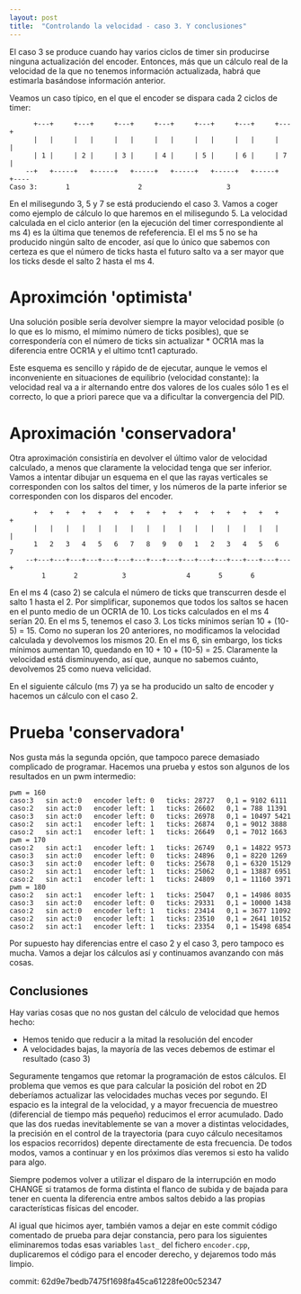 ```yaml
---
layout: post
title:  "Controlando la velocidad - caso 3. Y conclusiones"
---
```


El caso 3 se produce cuando hay varios ciclos de timer sin producirse
ninguna actualización del encoder. Entonces, más que un cálculo real de la velocidad
de la que no tenemos información actualizada, habrá que estimarla basándose información anterior.

Veamos un caso típico, en el que el encoder se dispara cada 2 ciclos de timer:

```
      +---+     +---+     +---+     +---+     +---+     +---+     +---+
      |   |     |   |     |   |     |   |     |   |     |   |     |   |
      | 1 |     | 2 |     | 3 |     | 4 |     | 5 |     | 6 |     | 7 |
    --+   +-----+   +-----+   +-----+   +-----+   +-----+   +-----+   +----
Caso 3:       1                 2                     3     

```
En el milisegundo 3, 5 y 7 se está produciendo el caso 3. Vamos a coger como
ejemplo de cálculo lo que haremos en el milisegundo 5. La velocidad calculada
en el ciclo anterior (en la ejecución del timer correspondiente al ms 4) es la 
última que tenemos de refeferencia. El el ms 5 no se ha producido ningún salto
de encoder, así que lo único que sabemos con certeza es que el número de ticks
hasta el futuro salto va a ser mayor que los ticks desde el salto 2 hasta el
ms 4. 

# Aproximción 'optimista'

Una solución posible sería devolver siempre la mayor velocidad posible (o
lo que es lo mismo, el mímimo número de ticks posibles), que se correspondería
con el número de ticks sin actualizar * OCR1A mas la diferencia entre OCR1A y
el ultimo tcnt1 capturado.

Este esquema es sencillo y rápido de de ejecutar, aunque
le vemos el inconveniente en situaciones de equilibrio (velocidad constante):
la velocidad real va a ir alternando entre dos valores de los cuales sólo 1
es el correcto, lo que a priori parece que va a dificultar la convergencia del PID.

# Aproximación 'conservadora'

Otra aproximación consistiría en devolver el último valor de velocidad calculado,
a menos que claramente la velocidad tenga que ser inferior. Vamos a intentar
dibujar un esquema en el que las rayas verticales se corresponden con los
saltos del timer, y los números de la parte inferior se corresponden con
los disparos del encoder.

```
      +   +   +   +   +   +   +   +   +   +   +   +   +   +   +   +   +
      |   |   |   |   |   |   |   |   |   |   |   |   |   |   |   |   |
      1   2   3   4   5   6   7   8   9   0   1   2   3   4   5   6   7
    --+---+---+---+---+---+---+---+---+---+---+---+---+---+---+---+---+
        1       2           3               4       5       6
```

En el ms 4 (caso 2) se calcula el número de ticks que transcurren desde el salto 1 hasta el 2. Por simplificar, suponemos que todos los saltos
se hacen en el punto medio de un OCR1A de 10. Los ticks calculados en el ms 4 serían 20. En el ms 5, tenemos el caso 3. Los ticks mínimos
serían 10 + (10-5) = 15. Como no superan los 20 anteriores, no modificamos la velocidad calculada y devolvemos los mismos 20.
En el ms 6, sin embargo, los ticks mínimos aumentan 10, quedando en 10 + 10 + (10-5) = 25. Claramente la velocidad está disminuyendo, así
que, aunque no sabemos cuánto, devolvemos 25 como nueva velicidad.

En el siguiente cálculo (ms 7) ya se ha producido un salto de encoder y hacemos un cálculo con el caso 2.

# Prueba 'conservadora'

Nos gusta más la segunda opción, que tampoco parece demasiado complicado de programar. Hacemos una prueba
y estos son algunos de los resultados en un pwm intermedio:

```
pwm = 160
caso:3   sin act:0   encoder left: 0   ticks: 28727   0,1 = 9102 6111 
caso:2   sin act:0   encoder left: 1   ticks: 26602   0,1 = 788 11391 
caso:3   sin act:0   encoder left: 0   ticks: 26978   0,1 = 10497 5421 
caso:2   sin act:1   encoder left: 1   ticks: 26874   0,1 = 9012 3888 
caso:2   sin act:1   encoder left: 1   ticks: 26649   0,1 = 7012 1663 
pwm = 170
caso:2   sin act:1   encoder left: 1   ticks: 26749   0,1 = 14822 9573 
caso:3   sin act:0   encoder left: 0   ticks: 24896   0,1 = 8220 1269 
caso:3   sin act:0   encoder left: 0   ticks: 25678   0,1 = 6320 15129 
caso:2   sin act:1   encoder left: 1   ticks: 25062   0,1 = 13887 6951 
caso:2   sin act:1   encoder left: 1   ticks: 24809   0,1 = 11160 3971 
pwm = 180
caso:2   sin act:1   encoder left: 1   ticks: 25047   0,1 = 14986 8035 
caso:3   sin act:0   encoder left: 0   ticks: 29331   0,1 = 10000 1438 
caso:2   sin act:0   encoder left: 1   ticks: 23414   0,1 = 3677 11092 
caso:2   sin act:0   encoder left: 1   ticks: 23510   0,1 = 2641 10152 
caso:2   sin act:1   encoder left: 1   ticks: 23354   0,1 = 15498 6854 
```

Por supuesto hay diferencias entre el caso 2 y el caso 3, pero tampoco es mucha. Vamos a dejar los
cálculos así y continuamos avanzando con más cosas.


## Conclusiones

Hay varias cosas que no nos gustan del cálculo de velocidad que hemos hecho:

- Hemos tenido que reducir a la mitad la resolución del encoder
- A velocidades bajas, la mayoría de las veces debemos de estimar el resultado (caso 3)

Seguramente tengamos que retomar la programación de estos cálculos.
El problema que vemos es que para calcular la posición del robot en 2D deberíamos actualizar
las velocidades muchas veces por segundo. El espacio es la integral de la velocidad, y a
mayor frecuencia de muestreo (diferencial de tiempo más pequeño) reducimos el error acumulado.
Dado que las dos ruedas inevitablemente se van a mover a distintas velocidades, la precisión en el control
de la trayectoria (para cuyo cálculo necesitamos los espacios recorridos) depente directamente de esta frecuencia.
De todos modos, vamos a continuar y en los próximos días veremos si esto ha valido para algo.

Siempre podemos volver a utilizar el disparo de la interrupción en modo CHANGE si tratamos
de forma distinta el flanco de subida y de bajada para tener en cuenta la diferencia entre
ambos saltos debido a las propias características físicas del encoder.

Al igual que hicimos ayer, también vamos a dejar en este commit código comentado de prueba para
dejar constancia, pero para los siguientes eliminaremos todas esas variables `last_` del fichero `encoder.cpp`,
duplicaremos el código para el encoder derecho, y dejaremos todo más limpio.

commit: 62d9e7bedb7475f1698fa45ca61228fe00c52347
